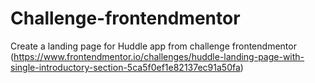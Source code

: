 # Challenge-frontendmentor
Create a landing page for Huddle app from challenge frontendmentor 
(https://www.frontendmentor.io/challenges/huddle-landing-page-with-single-introductory-section-5ca5f0ef1e82137ec91a50fa)
